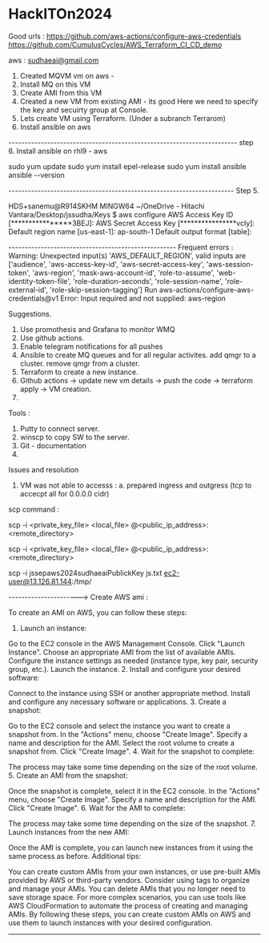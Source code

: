# HackITOn2024

Good urls :
https://github.com/aws-actions/configure-aws-credentials
https://github.com/CumulusCycles/AWS_Terraform_CI_CD_demo

aws : sudhaeai@gmail.com

1. Created MQVM vm on aws - 
2. Install MQ on this VM
3. Create AMI from this VM
4. Created a new VM from existing AMI - its good 
Here we need to specify the key and secuirty group at Console. 
5. Lets create VM using Terraform. (Under a subranch Terrarom)
6. Install ansible on aws 

----------------------------------------------------------------------- step 6. 
Install ansible on rhl9 - aws 

sudo yum update
sudo yum install epel-release
sudo yum install ansible
ansible --version


---------------------------------------------------------------------- Step 5. 

HDS+sanemu@R914SKHM MINGW64 ~/OneDrive - Hitachi Vantara/Desktop/jssudha/Keys
$ aws configure
AWS Access Key ID [****************3BEJ]:
AWS Secret Access Key [****************vcIy]:
Default region name [us-east-1]: ap-south-1
Default output format [table]:


---------------------------------------------------- Frequent errors : 
Warning: Unexpected input(s) 'AWS_DEFAULT_REGION', valid inputs are ['audience', 'aws-access-key-id', 'aws-secret-access-key', 'aws-session-token', 'aws-region', 'mask-aws-account-id', 'role-to-assume', 'web-identity-token-file', 'role-duration-seconds', 'role-session-name', 'role-external-id', 'role-skip-session-tagging']
Run aws-actions/configure-aws-credentials@v1
Error: Input required and not supplied: aws-region





Suggestions. 

1. Use promothesis and Grafana to monitor WMQ
2. Use github actions. 
3. Enable telegram notifications for all pushes
4. Ansible to create MQ queues and for all regular activites. 
   add qmgr to a cluster. 
   remove qmgr from a cluster. 
5. Terraform to create a new instance.
6.  Github actions -> update new vm details -> push the code -> terraform apply -> VM creation. 
7. 

Tools : 

1. Putty to connect server. 
2. winscp to copy SW to the server. 
3. Git - documentation
4. 


Issues and resolution 

1. VM was not able to accesss : 
a. prepared ingress and outgress (tcp to accecpt all for 0.0.0.0 cidr)



scp command : 

scp -i <private_key_file> <local_file> <username>@<public_ip_address>:<remote_directory>

scp -i <private_key_file> <local_file> <username>@<public_ip_address>:<remote_directory>

scp -i jssepaws2024sudhaeaiPublickKey js.txt ec2-user@13.126.81.144:/tmp/


----------------------> Create AWS ami : 

To create an AMI on AWS, you can follow these steps:

1. Launch an instance:

Go to the EC2 console in the AWS Management Console.
Click "Launch Instance".
Choose an appropriate AMI from the list of available AMIs.
Configure the instance settings as needed (instance type, key pair, security group, etc.).
Launch the instance.
2. Install and configure your desired software:

Connect to the instance using SSH or another appropriate method.
Install and configure any necessary software or applications.
3. Create a snapshot:

Go to the EC2 console and select the instance you want to create a snapshot from.
In the "Actions" menu, choose "Create Image".
Specify a name and description for the AMI.
Select the root volume to create a snapshot from.
Click "Create Image".
4. Wait for the snapshot to complete:

The process may take some time depending on the size of the root volume.
5. Create an AMI from the snapshot:

Once the snapshot is complete, select it in the EC2 console.
In the "Actions" menu, choose "Create Image".
Specify a name and description for the AMI.
Click "Create Image".
6. Wait for the AMI to complete:

The process may take some time depending on the size of the snapshot.
7. Launch instances from the new AMI:

Once the AMI is complete, you can launch new instances from it using the same process as before.
Additional tips:

You can create custom AMIs from your own instances, or use pre-built AMIs provided by AWS or third-party vendors.
Consider using tags to organize and manage your AMIs.
You can delete AMIs that you no longer need to save storage space.
For more complex scenarios, you can use tools like AWS CloudFormation to automate the process of creating and managing AMIs.
By following these steps, you can create custom AMIs on AWS and use them to launch instances with your desired configuration.

------------------------


